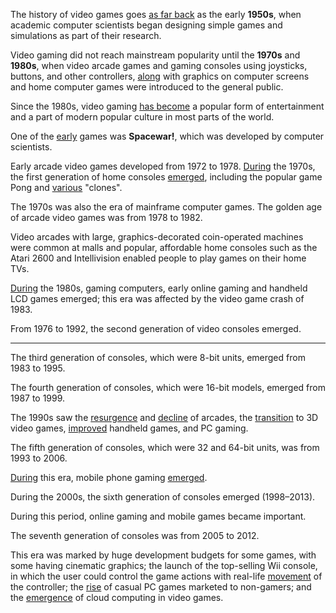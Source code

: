 The history of video games goes [as far back](eche "еще") as the early **1950s**,
when academic computer scientists began designing simple games
and simulations as part of their research.

Video gaming did not reach mainstream popularity until the **1970s** and **1980s**,
when video arcade games and gaming consoles using joysticks, buttons, and other controllers,
[along](vmeste "вместе") with graphics on computer screens and home
computer games were introduced to the general public.

Since the 1980s, video gaming [has become](staly "стали") a popular form of entertainment
and a part of modern popular culture in most parts of the world.

One of the [early](rannih "рано, ранних") games was **Spacewar!**,
which was developed by computer scientists.

Early arcade video games developed from 1972 to 1978. [During](v_techenie "В течение") the 1970s,
the first generation of home consoles [emerged](voznikli 'возникли'),
including the popular game Pong and [various](razlichnyh 'различных') "clones".

The 1970s was also the era of mainframe computer games.
The golden age of arcade video games was from 1978 to 1982.

Video arcades with large, graphics-decorated coin-operated machines
were common at malls and popular, affordable home consoles such as
the Atari 2600 and Intellivision enabled people to play games on their home TVs.

[During](v_techenie "В течение") the 1980s, gaming computers, early online gaming
and handheld LCD games emerged; this era was affected by the video game crash of 1983.

From 1976 to 1992, the second generation of video consoles emerged.

----

The third generation of consoles, which were 8-bit units, emerged from 1983 to 1995.

The fourth generation of consoles, which were 16-bit models, emerged from 1987 to 1999.

The 1990s saw the [resurgence](vozrozhdenie "возрождение") and [decline](upadok "упадок") of arcades,
the [transition](perehod 'переход') to 3D video games, [improved](uluchenie 'улучшение') handheld games,
and PC gaming.

The fifth generation of consoles, which were 32 and 64-bit units, was from 1993 to 2006.

[During](v_techenie 'в течение') this era, mobile phone gaming [emerged](voznikli 'возникли').

During the 2000s, the sixth generation of consoles emerged (1998–2013).

During this period, online gaming and mobile games became important.

The seventh generation of consoles was from 2005 to 2012.

This era was marked by huge development budgets for some games,
with some having cinematic graphics; the launch of the top-selling Wii console,
in which the user could control the game actions with real-life
[movement](dvizenie 'движения') of the controller;
the [rise](pod'em 'подъем') of casual PC games marketed to non-gamers;
and the [emergence](poyavlenie 'появление') of cloud computing in video games.


